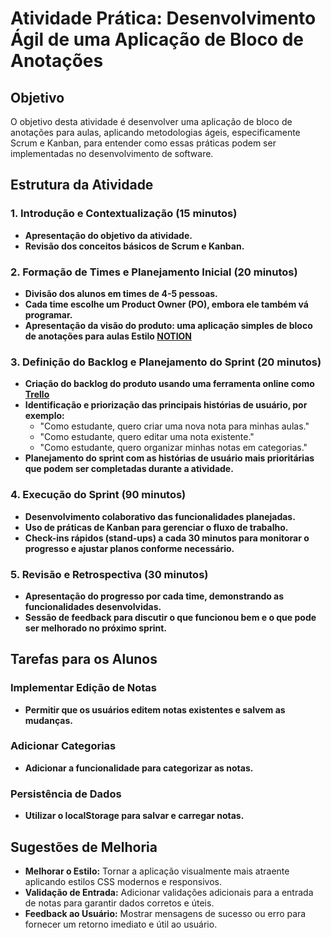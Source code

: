 # Atividade Prática: Desenvolvimento Ágil de uma Aplicação de Bloco de Anotações

## Objetivo
O objetivo desta atividade é desenvolver uma aplicação de bloco de anotações para aulas, aplicando metodologias ágeis, especificamente Scrum e Kanban, para entender como essas práticas podem ser implementadas no desenvolvimento de software.

## Estrutura da Atividade

### 1. Introdução e Contextualização (15 minutos)
- **Apresentação do objetivo da atividade.**
- **Revisão dos conceitos básicos de Scrum e Kanban.**

### 2. Formação de Times e Planejamento Inicial (20 minutos)
- **Divisão dos alunos em times de 4-5 pessoas.**
- **Cada time escolhe um Product Owner (PO), embora ele também vá programar.**
- **Apresentação da visão do produto: uma aplicação simples de bloco de anotações para aulas Estilo [NOTION](https://www.notion.so/)**

### 3. Definição do Backlog e Planejamento do Sprint (20 minutos)
- **Criação do backlog do produto usando uma ferramenta online como [Trello](https://trello.com/)**
- **Identificação e priorização das principais histórias de usuário, por exemplo:**
  - "Como estudante, quero criar uma nova nota para minhas aulas."
  - "Como estudante, quero editar uma nota existente."
  - "Como estudante, quero organizar minhas notas em categorias."
- **Planejamento do sprint com as histórias de usuário mais prioritárias que podem ser completadas durante a atividade.**

### 4. Execução do Sprint (90 minutos)
- **Desenvolvimento colaborativo das funcionalidades planejadas.**
- **Uso de práticas de Kanban para gerenciar o fluxo de trabalho.**
- **Check-ins rápidos (stand-ups) a cada 30 minutos para monitorar o progresso e ajustar planos conforme necessário.**

### 5. Revisão e Retrospectiva (30 minutos)
- **Apresentação do progresso por cada time, demonstrando as funcionalidades desenvolvidas.**
- **Sessão de feedback para discutir o que funcionou bem e o que pode ser melhorado no próximo sprint.**

## Tarefas para os Alunos

### Implementar Edição de Notas
- **Permitir que os usuários editem notas existentes e salvem as mudanças.**

### Adicionar Categorias
- **Adicionar a funcionalidade para categorizar as notas.**

### Persistência de Dados
- **Utilizar o localStorage para salvar e carregar notas.**

## Sugestões de Melhoria
- **Melhorar o Estilo:** Tornar a aplicação visualmente mais atraente aplicando estilos CSS modernos e responsivos.
- **Validação de Entrada:** Adicionar validações adicionais para a entrada de notas para garantir dados corretos e úteis.
- **Feedback ao Usuário:** Mostrar mensagens de sucesso ou erro para fornecer um retorno imediato e útil ao usuário.
